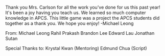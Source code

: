 Thank you Mrs. Carlson for all the work you've done for us this past year! It's been a joy having you teach us. We learned so much computer knowledge in APCS. This little game was a project the APCS students did together as a thank you. We hope you enjoy!
    -Michael Leong

From:
    Michael Leong
    Rahil Prakash
    Brandon Lee
    Edward Lau
    Jonathan Sutan

Special Thanks to:
    Krystal Kwan (Mentoring)
    Edmund Chua (Script)